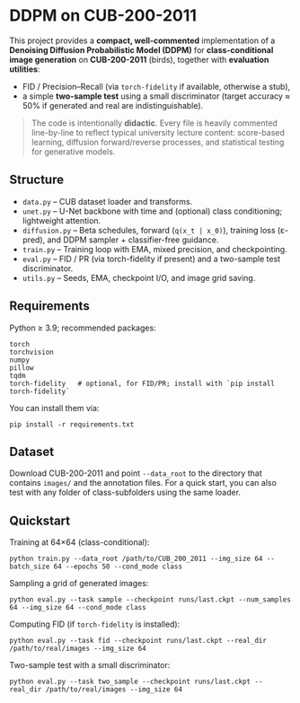 # DDPM on CUB-200-2011

This project provides a **compact, well-commented** implementation of a **Denoising Diffusion Probabilistic Model (DDPM)**
for **class-conditional image generation** on **CUB-200-2011** (birds), together with **evaluation utilities**:
- FID / Precision–Recall (via `torch-fidelity` if available, otherwise a stub),
- a simple **two-sample test** using a small discriminator (target accuracy ≈ 50% if generated and real are indistinguishable).

> The code is intentionally **didactic**. Every file is heavily commented line-by-line to reflect typical university lecture content:
> score-based learning, diffusion forward/reverse processes, and statistical testing for generative models.

## Structure
- `data.py` – CUB dataset loader and transforms.
- `unet.py` – U-Net backbone with time and (optional) class conditioning; lightweight attention.
- `diffusion.py` – Beta schedules, forward (`q(x_t | x_0)`), training loss (ε-pred), and DDPM sampler + classifier-free guidance.
- `train.py` – Training loop with EMA, mixed precision, and checkpointing.
- `eval.py` – FID / PR (via torch-fidelity if present) and a two-sample test discriminator.
- `utils.py` – Seeds, EMA, checkpoint I/O, and image grid saving.

## Requirements
Python ≥ 3.9; recommended packages:
```
torch
torchvision
numpy
pillow
tqdm
torch-fidelity   # optional, for FID/PR; install with `pip install torch-fidelity`
```
You can install them via:
```
pip install -r requirements.txt
```

## Dataset
Download CUB-200-2011 and point `--data_root` to the directory that contains `images/` and the annotation files.
For a quick start, you can also test with any folder of class-subfolders using the same loader.

## Quickstart
Training at 64×64 (class-conditional):
```
python train.py --data_root /path/to/CUB_200_2011 --img_size 64 --batch_size 64 --epochs 50 --cond_mode class
```
Sampling a grid of generated images:
```
python eval.py --task sample --checkpoint runs/last.ckpt --num_samples 64 --img_size 64 --cond_mode class
```
Computing FID (if `torch-fidelity` is installed):
```
python eval.py --task fid --checkpoint runs/last.ckpt --real_dir /path/to/real/images --img_size 64
```
Two-sample test with a small discriminator:
```
python eval.py --task two_sample --checkpoint runs/last.ckpt --real_dir /path/to/real/images --img_size 64
```

